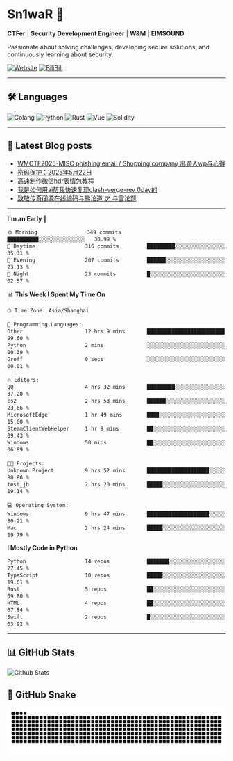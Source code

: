 # Sn1waR 👋

**CTFer** | **Security Development Engineer** | **W&M** | **EIMSOUND**

Passionate about solving challenges, developing secure solutions, and continuously learning about security.

[![Website](https://img.shields.io/website?url=https%3A%2F%2Fwww.snowywar.top)](https://www.snowywar.top) 
[![BiliBili](https://img.shields.io/badge/BiliBili-哔哩哔哩-00A1D6?style=flat&logo=bilibili&logoColor=white)](https://space.bilibili.com/8389161)  

---

## 🛠️ Languages
![Golang](https://img.shields.io/badge/-Golang-00ADD8?style=flat&logo=go&logoColor=white)
![Python](https://img.shields.io/badge/-Python-3776AB?style=flat&logo=python&logoColor=white)
![Rust](https://img.shields.io/badge/-Rust-000000?style=flat&logo=rust&logoColor=white)
![Vue](https://img.shields.io/badge/-Vue.js-4FC08D?style=flat&logo=vue.js&logoColor=white)
![Solidity](https://img.shields.io/badge/-Solidity-363636?style=flat&logo=solidity&logoColor=white)

---
## 📖 Latest Blog posts
<!-- BLOG-POST-LIST:START -->
- [WMCTF2025-MISC phishing email / Shopping company 出题人wp与心得](https://www.snowywar.top/4622.html)
- [密码保护：2025年5月22日](https://www.snowywar.top/4616.html)
- [高速制作微信hdr表情包教程](https://www.snowywar.top/4612.html)
- [我是如何用ai帮我快速复现clash-verge-rev 0day的](https://www.snowywar.top/4595.html)
- [致敬传奇闭源在线编码与熊论道 之 与雪论题](https://www.snowywar.top/4590.html)
<!-- BLOG-POST-LIST:END -->
---
<!--START_SECTION:waka-->
**I'm an Early 🐤** 

```text
🌞 Morning                349 commits         ██████████░░░░░░░░░░░░░░░   38.99 % 
🌆 Daytime                316 commits         █████████░░░░░░░░░░░░░░░░   35.31 % 
🌃 Evening                207 commits         ██████░░░░░░░░░░░░░░░░░░░   23.13 % 
🌙 Night                  23 commits          █░░░░░░░░░░░░░░░░░░░░░░░░   02.57 % 
```


📊 **This Week I Spent My Time On** 

```text
🕑︎ Time Zone: Asia/Shanghai

💬 Programming Languages: 
Other                    12 hrs 9 mins       █████████████████████████   99.60 % 
Python                   2 mins              ░░░░░░░░░░░░░░░░░░░░░░░░░   00.39 % 
Groff                    0 secs              ░░░░░░░░░░░░░░░░░░░░░░░░░   00.01 % 

🔥 Editors: 
QQ                       4 hrs 32 mins       █████████░░░░░░░░░░░░░░░░   37.20 % 
cs2                      2 hrs 53 mins       ██████░░░░░░░░░░░░░░░░░░░   23.66 % 
MicrosoftEdge            1 hr 49 mins        ████░░░░░░░░░░░░░░░░░░░░░   15.00 % 
SteamClientWebHelper     1 hr 9 mins         ██░░░░░░░░░░░░░░░░░░░░░░░   09.43 % 
Windows                  50 mins             ██░░░░░░░░░░░░░░░░░░░░░░░   06.89 % 

🐱‍💻 Projects: 
Unknown Project          9 hrs 52 mins       ████████████████████░░░░░   80.86 % 
test_jb                  2 hrs 20 mins       █████░░░░░░░░░░░░░░░░░░░░   19.14 % 

💻 Operating System: 
Windows                  9 hrs 47 mins       ████████████████████░░░░░   80.21 % 
Mac                      2 hrs 24 mins       █████░░░░░░░░░░░░░░░░░░░░   19.79 % 
```

**I Mostly Code in Python** 

```text
Python                   14 repos            ███████░░░░░░░░░░░░░░░░░░   27.45 % 
TypeScript               10 repos            █████░░░░░░░░░░░░░░░░░░░░   19.61 % 
Rust                     5 repos             ██░░░░░░░░░░░░░░░░░░░░░░░   09.80 % 
HTML                     4 repos             ██░░░░░░░░░░░░░░░░░░░░░░░   07.84 % 
Swift                    2 repos             █░░░░░░░░░░░░░░░░░░░░░░░░   03.92 % 
```




<!--END_SECTION:waka-->
---

## 📊 GitHub Stats
![Github Stats](https://github-readme-stats.vercel.app/api?username=jiayuqi7813&show_icons=true&theme=radical)

## 🐍 GitHub Snake
<picture>
  <source media="(prefers-color-scheme: dark)" srcset="https://raw.githubusercontent.com/jiayuqi7813/jiayuqi7813/output/github-contribution-grid-snake-dark.svg">
  <source media="(prefers-color-scheme: light)" srcset="https://raw.githubusercontent.com/jiayuqi7813/jiayuqi7813/output/github-contribution-grid-snake.svg">
  <img alt="github contribution grid snake animation" src="https://raw.githubusercontent.com/jiayuqi7813/jiayuqi7813/output/github-contribution-grid-snake.svg">
</picture>

